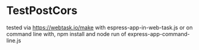 # TestPostCors

tested via https://webtask.io/make with espress-app-in-web-task.js
or on command line with, npm install and node run of express-app-command-line.js
